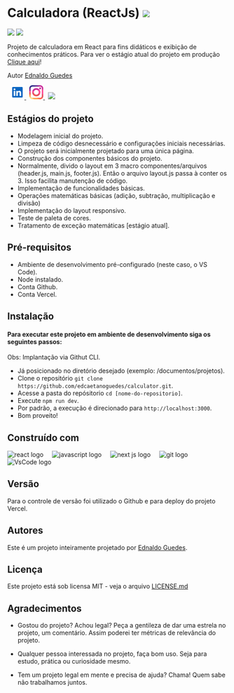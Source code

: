 <h1>Calculadora (ReactJs) <img
    src="https://img.shields.io/static/v1?label=STATUS&message=EM%20CONSTRU%C3%87%C3%83O&color=GREEN&style=for-the-badge"
    width="200" />
</h1>

<div class="metrics" align="left">
  <img src="https://img.shields.io/github/repo-size/edcaetanoguedes/calculator?style=for-the-badge" />
  <img src="https://img.shields.io/github/languages/count/edcaetanoguedes/calculator?style=for-the-badge" />
</div>

<div class="production" align="left">
  <p>Projeto de calculadora em React para fins didáticos e exibição de conhecimentos práticos. Para ver o estágio atual
    do
    projeto em produção <a href="https://reactjs-calculator.vercel.app/">Clique aqui</a>!</p>
</div>

<div class="author">
  <p>Autor <a href="https://github.com/edcaetanoguedes">Ednaldo Guedes</a>
  </p>
</div>

<div class="social" align="left">
  <img width="3px" alt="" />
  <a href="https://www.linkedin.com/in/ednaldocaetanoguedes">
    <img src="./public//icons/linkedin-svgrepo-com.svg" height="32px" alt="Linkedin" />
  </a>
  <img width="3px" alt="" />
  <a href="https://www.instagram.com/ednaldocaetanoguedes">
    <img src="./public/icons/instagram-svgrepo-com.svg" height="32px" alt="Instagram" />
  </a>
  <img width="3px" alt="" />
  <img src="https://visitor-badge.laobi.icu/badge?page_id=calculator" />
</div>

## Estágios do projeto

- Modelagem inicial do projeto.
- Limpeza de código desnecessário e configurações iniciais necessárias.
- O projeto será inicialmente projetado para uma única página.
- Construção dos componentes básicos do projeto.
- Normalmente, divido o layout em 3 macro componentes/arquivos (header.js, main.js, footer.js). Então o arquivo
layout.js passa à conter os 3. Isso facilita manutenção de código.
- Implementação de funcionalidades básicas.
- Operações matemáticas básicas (adição, subtração, multiplicação e divisão)
- Implementação do layout responsivo.
- Teste de paleta de cores.
- Tratamento de exceção matemáticas [estágio atual].

## Pré-requisitos

- Ambiente de desenvolvimento pré-configurado (neste caso, o VS Code).
- Node instalado.
- Conta Github.
- Conta Vercel.

## Instalação

#### Para executar este projeto em ambiente de desenvolvimento siga os seguintes passos:

Obs: Implantação via Githut CLI.

- Já posicionado no diretório desejado (exemplo: /documentos/projetos).
- Clone o repositório `git clone https://github.com/edcaetanoguedes/calculator.git`.
- Acesse a pasta do repósitorio `cd [nome-do-repositorio]`.
- Execute `npm run dev`.
- Por padrão, a execução é direcionado para `http://localhost:3000`.
- Bom proveito!

## Construído com

<div class="languages" align="left">
  <img src="https://cdn.jsdelivr.net/gh/devicons/devicon/icons/react/react-original-wordmark.svg" height="40"
    alt="react logo" />
  <img width="12" />
  <img src="https://cdn.jsdelivr.net/gh/devicons/devicon/icons/javascript/javascript-original.svg" height="40"
    alt="javascript logo" />
  <img width="12" />
  <img src="https://cdn.jsdelivr.net/gh/devicons/devicon/icons/nextjs/nextjs-original.svg" height="40"
    alt="next js logo" />
  <img width="12" />
  <img src="https://cdn.jsdelivr.net/gh/devicons/devicon/icons/git/git-original.svg" height="40" alt="git logo" />
  <img width="12" />
  <img src="https://cdn.jsdelivr.net/gh/devicons/devicon/icons/vscode/vscode-original.svg" height="40"
    alt="VsCode logo" />
</div>

## Versão

Para o controle de versão foi utilizado o Github e para deploy do projeto Vercel.

## Autores

Este é um projeto inteiramente projetado por [Ednaldo Guedes](https://github.com/edcaetanoguedes).

## Licença

Este projeto está sob licensa MIT - veja o arquivo [LICENSE.md](https://github.com/edcaetanoguedes/calculator/license)

## Agradecimentos

- Gostou do projeto? Achou legal? Peça a gentileza de dar uma estrela no projeto, um comentário. Assim poderei ter
métricas de relevância do projeto.

- Qualquer pessoa interessada no projeto, faça bom uso. Seja para estudo, prática ou curiosidade mesmo.

- Tem um projeto legal em mente e precisa de ajuda? Chama! Quem sabe não trabalhamos juntos.